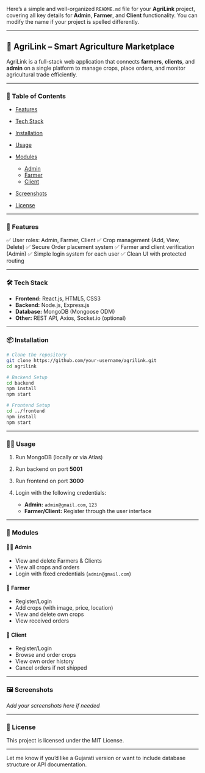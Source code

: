 Here’s a simple and well-organized `README.md` file for your **AgriLink** project, covering all key details for **Admin**, **Farmer**, and **Client** functionality. You can modify the name if your project is spelled differently.

---

## 🌾 AgriLink – Smart Agriculture Marketplace

AgriLink is a full-stack web application that connects **farmers**, **clients**, and **admin** on a single platform to manage crops, place orders, and monitor agricultural trade efficiently.

---

### 🔗 Table of Contents

* [Features](#features)
* [Tech Stack](#tech-stack)
* [Installation](#installation)
* [Usage](#usage)
* [Modules](#modules)

  * [Admin](#admin)
  * [Farmer](#farmer)
  * [Client](#client)
* [Screenshots](#screenshots)
* [License](#license)

---

### 🚀 Features

✅ User roles: Admin, Farmer, Client
✅ Crop management (Add, View, Delete)
✅ Secure Order placement system
✅ Farmer and client verification (Admin)
✅ Simple login system for each user
✅ Clean UI with protected routing

---

### 🛠 Tech Stack

* **Frontend:** React.js, HTML5, CSS3
* **Backend:** Node.js, Express.js
* **Database:** MongoDB (Mongoose ODM)
* **Other:** REST API, Axios, Socket.io (optional)

---

### 📦 Installation

```bash
# Clone the repository
git clone https://github.com/your-username/agrilink.git
cd agrilink

# Backend Setup
cd backend
npm install
npm start

# Frontend Setup
cd ../frontend
npm install
npm start
```

---

### 🧑‍💻 Usage

1. Run MongoDB (locally or via Atlas)
2. Run backend on port **5001**
3. Run frontend on port **3000**
4. Login with the following credentials:

   * **Admin:** `admin@gmail.com`, `123`
   * **Farmer/Client:** Register through the user interface

---

### 🧩 Modules

#### 👨‍💼 Admin

* View and delete Farmers & Clients
* View all crops and orders
* Login with fixed credentials (`admin@gmail.com`)

#### 🌱 Farmer

* Register/Login
* Add crops (with image, price, location)
* View and delete own crops
* View received orders

#### 🛒 Client

* Register/Login
* Browse and order crops
* View own order history
* Cancel orders if not shipped

---

### 🖼️ Screenshots

*Add your screenshots here if needed*

---

### 📄 License

This project is licensed under the MIT License.

---

Let me know if you’d like a Gujarati version or want to include database structure or API documentation.
